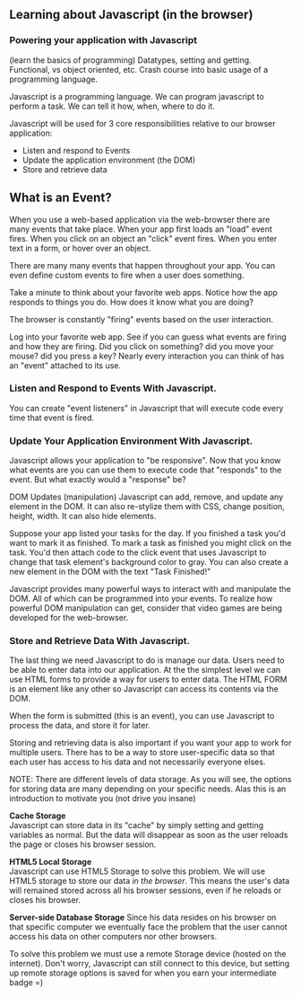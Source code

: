 ## Learning about Javascript (in the browser)


### Powering your application with Javascript

(learn the basics of programming)
Datatypes, setting and getting.
Functional, vs object oriented, etc.
Crash course into basic usage of a programming language.

Javascript is a programming language. We can program javascript to perform a task.
We can tell it how, when, where to do it.

Javascript will be used for 3 core responsibilities relative to our browser application:

- Listen and respond to Events
- Update the application environment (the DOM)
- Store and retrieve data

## What is an Event?

When you use a web-based application via the web-browser there are many events that take place.
When your app first loads an "load" event fires.
When you click on an object an "click" event fires.
When you enter text in a form, or hover over an object.

There are many many events that happen throughout your app.
You can even define custom events to fire when a user does something.

Take a minute to think about your favorite web apps. 
Notice how the app responds to things you do. How does it know what you are doing?

The browser is constantly "firing" events based on the user interaction.

Log into your favorite web app. See if you can guess what events are firing and how they are firing.
Did you click on something? did you move your mouse? did you press a key?
Nearly every interaction you can think of has an "event" attached to its use.

### Listen and Respond to Events With Javascript.

You can create "event listeners" in Javascript that will execute code every time that event is fired.

### Update Your Application Environment With Javascript.

Javascript allows your application to "be responsive".
Now that you know what events are you can use them to execute code that "responds" to the event.
But what exactly would a "response" be?

DOM Updates (manipulation)
Javascript can add, remove, and update any element in the DOM.
It can also re-stylize them with CSS, change position, height, width.
It can also hide elements.

Suppose your app listed your tasks for the day. 
If you finished a task you'd want to mark it as finished.
To mark a task as finished you might click on the task.
You'd then attach code to the click event that uses Javascript to change that task element's background color to gray.
You can also create a new element in the DOM with the text "Task Finished!"

Javascript provides many powerful ways to interact with and manipulate the DOM.
All of which can be programmed into your events.
To realize how powerful DOM manipulation can get, consider that video games are being developed for the web-browser.

### Store and Retrieve Data With Javascript.

The last thing we need Javascript to do is manage our data.
Users need to be able to enter data into our application.
At the the simplest level we can use HTML forms to provide a way for users to enter data.
The HTML FORM is an element like any other so Javascript can access its contents via the DOM.

When the form is submitted (this is an event), you can use Javascript to 
process the data, and store it for later. 

Storing and retrieving data is also important if you want your app to work for multiple users.
There has to be a way to store user-specific data so that each user has access to his data
and not necessarily everyone elses.

NOTE: 
There are different levels of data storage.
As you will see, the options for storing data are many depending on your specific needs.
Alas this is an introduction to motivate you (not drive you insane)

**Cache Storage**  
Javascript can store data in its "cache" by simply setting and getting variables as normal.
But the data will disappear as soon as the user reloads the page or closes his browser session.

**HTML5 Local Storage**  
Javascript can use HTML5 Storage to solve this problem.
We will use HTML5 storage to store our data _in the browser_. This means the user's
data will remained stored across all his browser sessions, even if he reloads or closes his browser.

**Server-side Database Storage**
Since his data resides on his browser on that specific computer
we eventually face the problem that the user cannot access his data on other computers nor other browsers.

To solve this problem we must use a remote Storage device (hosted on the internet).
Don't worry, Javascript can still connect to this device, but setting up remote storage
options is saved for when you earn your intermediate badge =)


